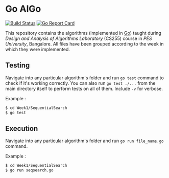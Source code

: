 # Go AlGo
[![Build Status](https://travis-ci.org/anaskhan96/Go-AlGo.svg?branch=master)](https://travis-ci.org/anaskhan96/Go-AlGo)
[![Go Report Card](https://goreportcard.com/badge/github.com/anaskhan96/Go-AlGo)](https://goreportcard.com/report/github.com/anaskhan96/Go-AlGo)

This repository contains the algorithms (implemented in [Go](https://golang.org/)) taught during *Design and Analysis of Algorithms Laboratory* (CS255) course in *PES University*, Bangalore. All files have been grouped according to the week in which they were implemented.

## Testing

Navigate into any particular algorithm's folder and run `go test` command to check if it's working correctly.
You can also run `go test ./...` from the main directory itself to perform tests on all of them. Include `-v` for verbose.

Example :
```bash
$ cd Week1/SequentialSearch
$ go test
```

## Execution

Navigate into any particular algorithm's folder and run `go run file_name.go` command.

Example :
```bash
$ cd Week1/SequentialSearch
$ go run seqsearch.go
```
